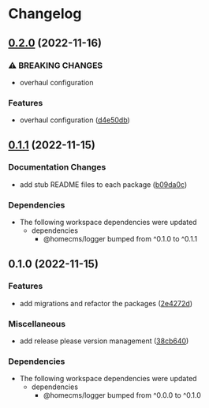 # Changelog

## [0.2.0](https://github.com/homecms/homecms/compare/config-v0.1.1...config-v0.2.0) (2022-11-16)


### ⚠ BREAKING CHANGES

* overhaul configuration

### Features

* overhaul configuration ([d4e50db](https://github.com/homecms/homecms/commit/d4e50db7fe8a89663a02eaec16b97e397295e200))

## [0.1.1](https://github.com/homecms/homecms/compare/config-v0.1.0...config-v0.1.1) (2022-11-15)


### Documentation Changes

* add stub README files to each package ([b09da0c](https://github.com/homecms/homecms/commit/b09da0c9ed9b68f47e5362bca5241fa67d7f5c3b))


### Dependencies

* The following workspace dependencies were updated
  * dependencies
    * @homecms/logger bumped from ^0.1.0 to ^0.1.1

## 0.1.0 (2022-11-15)


### Features

* add migrations and refactor the packages ([2e4272d](https://github.com/homecms/homecms/commit/2e4272de6c4ab33738f87b4db8eefb1f8268e5d2))


### Miscellaneous

* add release please version management ([38cb640](https://github.com/homecms/homecms/commit/38cb640b85eec2b33e9421c30fee0ea35b2c6989))


### Dependencies

* The following workspace dependencies were updated
  * dependencies
    * @homecms/logger bumped from ^0.0.0 to ^0.1.0
